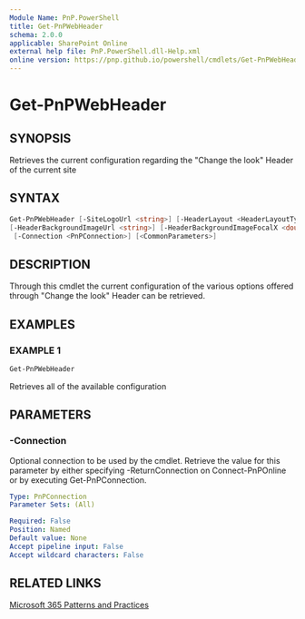 ```yaml
---
Module Name: PnP.PowerShell
title: Get-PnPWebHeader
schema: 2.0.0
applicable: SharePoint Online
external help file: PnP.PowerShell.dll-Help.xml
online version: https://pnp.github.io/powershell/cmdlets/Get-PnPWebHeader.html
---
```

 
# Get-PnPWebHeader

## SYNOPSIS
Retrieves the current configuration regarding the "Change the look" Header of the current site

## SYNTAX

```powershell
Get-PnPWebHeader [-SiteLogoUrl <string>] [-HeaderLayout <HeaderLayoutType>] [-HeaderEmphasis <SPVariantThemeType>] [-HideTitleInHeader]
[-HeaderBackgroundImageUrl <string>] [-HeaderBackgroundImageFocalX <double>] [-HeaderBackgroundImageFocalY <double>] [-LogoAlignment <LogoAlignment>]
 [-Connection <PnPConnection>] [<CommonParameters>]
```

## DESCRIPTION
Through this cmdlet the current configuration of the various options offered through "Change the look" Header can be retrieved.

## EXAMPLES

### EXAMPLE 1
```powershell
Get-PnPWebHeader
```

Retrieves all of the available configuration

## PARAMETERS

### -Connection
Optional connection to be used by the cmdlet. Retrieve the value for this parameter by either specifying -ReturnConnection on Connect-PnPOnline or by executing Get-PnPConnection.

```yaml
Type: PnPConnection
Parameter Sets: (All)

Required: False
Position: Named
Default value: None
Accept pipeline input: False
Accept wildcard characters: False
```

## RELATED LINKS

[Microsoft 365 Patterns and Practices](https://aka.ms/m365pnp)